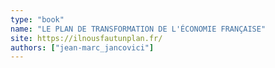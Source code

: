 ```yaml
---
type: "book"
name: "LE PLAN DE TRANSFORMATION DE L'ÉCONOMIE FRANÇAISE"
site: https://ilnousfautunplan.fr/
authors: ["jean-marc_jancovici"]
---
```

